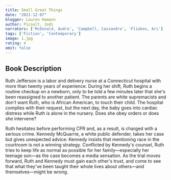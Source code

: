 ```yaml
---
title: Small Great Things
date: "2021-12-07"
blogger: Lauren Hamann
author: Picoult, Jodi
narrators: ['McDonald, Audra', 'Campbell, Cassandra', 'Fliakos, Ari']
tags: ['Fiction', 'Contemporary']
image: 1.jpg
rating: 4
omit: false
---
```



## Book Description

Ruth Jefferson is a labor and delivery nurse at a Connecticut hospital with more than twenty years of experience. During her shift, Ruth begins a routine checkup on a newborn, only to be told a few minutes later that she's been reassigned to another patient. The parents are white supremacists and don't want Ruth, who is African American, to touch their child. The hospital complies with their request, but the next day, the baby goes into cardiac distress while Ruth is alone in the nursery. Does she obey orders or does she intervene?

Ruth hesitates before performing CPR and, as a result, is charged with a serious crime. Kennedy McQuarrie, a white public defender, takes her case but gives unexpected advice: Kennedy insists that mentioning race in the courtroom is not a winning strategy. Conflicted by Kennedy's counsel, Ruth tries to keep life as normal as possible for her family—especially her teenage son—as the case becomes a media sensation. As the trial moves forward, Ruth and Kennedy must gain each other's trust, and come to see that what they've been taught their whole lives about others—and themselves—might be wrong.

